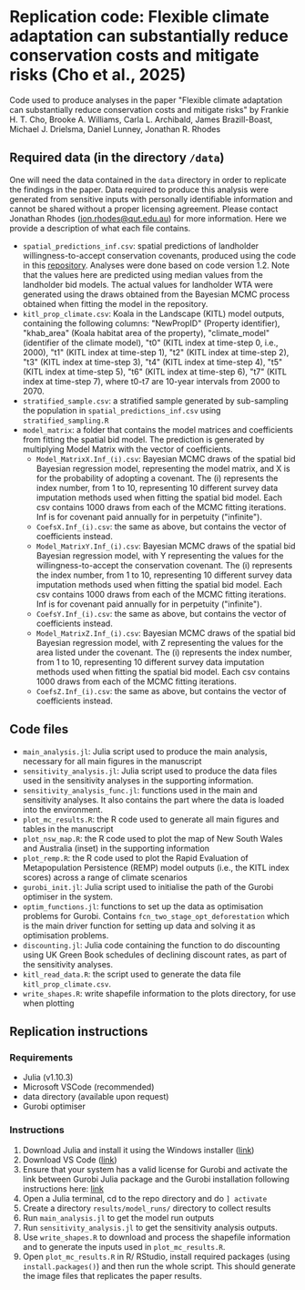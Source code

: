 # Replication code: Flexible climate adaptation can substantially reduce conservation costs and mitigate risks (Cho et al., 2025)

Code used to produce analyses in the paper "Flexible climate adaptation can substantially reduce conservation costs and mitigate risks" by Frankie H. T. Cho, Brooke A. Williams, Carla L. Archibald, James Brazill-Boast, Michael J. Drielsma, Daniel Lunney, Jonathan R. Rhodes

## Required data (in the directory `/data`)
One will need the data contained in the `data` directory in order to replicate the findings in the paper. Data required to produce this analysis were generated from sensitive inputs with personally identifiable information and cannot be shared without a proper licensing agreement. Please contact Jonathan Rhodes (jon.rhodes@qut.edu.au) for more information. Here we provide a description of what each file contains.
* `spatial_predictions_inf.csv`: spatial predictions of landholder willingness-to-accept conservation covenants, produced using the code in this [repository](https://github.com/koala-private-land/spatial-bid-model). Analyses were done based on code version 1.2. Note that the values here are predicted using median values from the landholder bid models. The actual values for landholder WTA were generated using the draws obtained from the Bayesian MCMC process obtained when fitting the model in the repository.
* `kitl_prop_climate.csv`: Koala in the Landscape (KITL) model outputs, containing the following columns: "NewPropID" (Property identifier), "khab_area" (Koala habitat area of the property), "climate_model" (identifier of the climate model), "t0" (KITL index at time-step 0, i.e., 2000), "t1" (KITL index at time-step 1), "t2" (KITL index at time-step 2), "t3" (KITL index at time-step 3), "t4" (KITL index at time-step 4), "t5" (KITL index at time-step 5), "t6" (KITL index at time-step 6), "t7" (KITL index at time-step 7), where t0-t7 are 10-year intervals from 2000 to 2070.
* `stratified_sample.csv`: a stratified sample generated by sub-sampling the population in `spatial_predictions_inf.csv` using `stratified_sampling.R`
* `model_matrix`: a folder that contains the model matrices and coefficients from fitting the spatial bid model. The prediction is generated by multiplying Model Matrix with the vector of coefficients.
    * `Model_MatrixX.Inf_(i).csv`: Bayesian MCMC draws of the spatial bid Bayesian regression model, representing the model matrix, and X is for the probability of adopting a covenant. The (i) represents the index number, from 1 to 10, representing 10 different survey data imputation methods used when fitting the spatial bid model. Each csv contains 1000 draws from each of the MCMC fitting iterations. Inf is for covenant paid annually for in perpetuity ("infinite").
    * `CoefsX.Inf_(i).csv`: the same as above, but contains the vector of coefficients instead.
    * `Model_MatrixY.Inf_(i).csv`: Bayesian MCMC draws of the spatial bid Bayesian regression model, with Y representing the values for the willingness-to-accept the conservation covenant. The (i) represents the index number, from 1 to 10, representing 10 different survey data imputation methods used when fitting the spatial bid model. Each csv contains 1000 draws from each of the MCMC fitting iterations. Inf is for covenant paid annually for in perpetuity ("infinite").
    * `CoefsY.Inf_(i).csv`: the same as above, but contains the vector of coefficients instead.
    * `Model_MatrixZ.Inf_(i).csv`: Bayesian MCMC draws of the spatial bid Bayesian regression model, with Z representing the values for the area listed under the covenant. The (i) represents the index number, from 1 to 10, representing 10 different survey data imputation methods used when fitting the spatial bid model. Each csv contains 1000 draws from each of the MCMC fitting iterations.
    * `CoefsZ.Inf_(i).csv`: the same as above, but contains the vector of coefficients instead.

## Code files
* `main_analysis.jl`: Julia script used to produce the main analysis, necessary for all main figures in the manuscript
* `sensitivity_analysis.jl`: Julia script used to produce the data files used in the sensitivity analyses in the supporting information.
* `sensitivity_analysis_func.jl`: functions used in the main and sensitivity analyses. It also contains the part where the data is loaded into the environment.
* `plot_mc_results.R`: the R code used to generate all main figures and tables in the manuscript
* `plot_nsw_map.R`: the R code used to plot the map of New South Wales and Australia (inset) in the supporting information
* `plot_remp.R`: the R code used to plot the Rapid Evaluation of Metapopulation Persistence (REMP) model outputs (i.e., the KITL index scores) across a range of climate scenarios
* `gurobi_init.jl`: Julia script used to initialise the path of the Gurobi optimiser in the system.
* `optim_functions.jl`: functions to set up the data as optimisation problems for Gurobi. Contains `fcn_two_stage_opt_deforestation` which is the main driver function for setting up data and solving it as optimisation problems.
* `discounting.jl`: Julia code containing the function to do discounting using UK Green Book schedules of declining discount rates, as part of the sensitivity analyses.
* `kitl_read_data.R`: the script used to generate the data file `kitl_prop_climate.csv`.
* `write_shapes.R`: write shapefile information to the plots directory, for use when plotting

## Replication instructions

### Requirements
* Julia (v1.10.3)
* Microsoft VSCode (recommended)
* data directory (available upon request)
* Gurobi optimiser

### Instructions
1. Download Julia and install it using the Windows installer ([link](https://julialang-s3.julialang.org/bin/winnt/x64/1.10/julia-1.10.3-win64.exe))
2. Download VS Code ([link](https://code.visualstudio.com/Download))
3. Ensure that your system has a valid license for Gurobi and activate the link between Gurobi Julia package and the Gurobi installation following instructions here: [link](https://github.com/jump-dev/Gurobi.jl)
4. Open a Julia terminal, cd to the repo directory and do `] activate`
5. Create a directory `results/model_runs/` directory to collect results
6. Run `main_analysis.jl` to get the model run outputs
7. Run `sensitivity_analysis.jl` to get the sensitivity analysis outputs.
8. Use `write_shapes.R` to download and process the shapefile information and to generate the inputs used in `plot_mc_results.R`.
9. Open `plot_mc_results.R` in R/ RStudio, install required packages (using `install.packages()`) and then run the whole script. This should generate the image files that replicates the paper results.